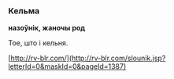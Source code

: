 ### Кельма
**назоўнік, жаночы род**

Тое, што і кельня.

<a rel="author">[http://rv-blr.com/](http://rv-blr.com/slounik.jsp?letterId=0&maskId=0&pageId=1387)</a>
